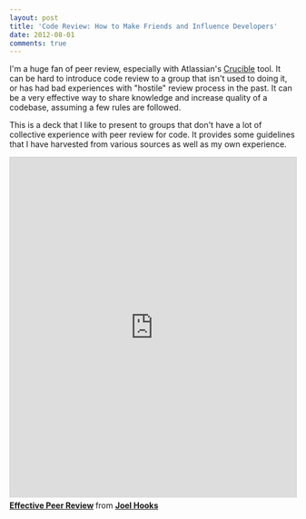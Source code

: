 ```yaml
---
layout: post
title: 'Code Review: How to Make Friends and Influence Developers'
date: 2012-08-01
comments: true
---
```


I'm a huge fan of peer review, especially with Atlassian's [Crucible](http://www.atlassian.com/software/crucible/overview) tool. It can be hard to introduce code review to a group that isn't used to doing it, or has had bad experiences with "hostile" review process in the past. It can be a very effective way to share knowledge and increase quality of a codebase, assuming a few rules are followed.

This is a deck that I like to present to groups that don't have a lot of collective experience with peer review for code. It provides some guidelines that I have harvested from various sources as well as my own experience.

<iframe src="http://www.slideshare.net/slideshow/embed_code/8470537" width="100%" height="600" frameborder="0" marginwidth="0" marginheight="0" scrolling="no" style="border:1px solid #CCC;border-width:1px 1px 0;margin-bottom:5px" allowfullscreen> </iframe> <div style="margin-bottom:5px"> <strong> <a href="http://www.slideshare.net/joelhooks/effective-peer-review" title="Effective Peer Review" target="_blank">Effective Peer Review</a> </strong> from <strong><a href="http://www.slideshare.net/joelhooks" target="_blank">Joel Hooks</a></strong> </div>
